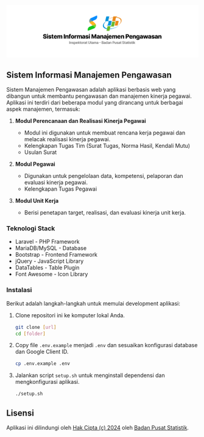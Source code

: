 ![Sistem Informasi Manajemen Pengawasan](public/img/readme-header-simwas.png)

## Sistem Informasi Manajemen Pengawasan

Sistem Manajemen Pengawasan adalah aplikasi berbasis web yang dibangun untuk membantu pengawasan dan manajemen kinerja pegawai. Aplikasi ini terdiri dari beberapa modul yang dirancang untuk berbagai aspek manajemen, termasuk:

1. **Modul Perencanaan dan Realisasi Kinerja Pegawai**

    - Modul ini digunakan untuk membuat rencana kerja pegawai dan melacak realisasi kinerja pegawai.
    - Kelengkapan Tugas Tim (Surat Tugas, Norma Hasil, Kendali Mutu)
    - Usulan Surat

2. **Modul Pegawai**

    - Digunakan untuk pengelolaan data, kompetensi, pelaporan dan evaluasi kinerja pegawai.
    - Kelengkapan Tugas Pegawai

3. **Modul Unit Kerja**

    - Berisi penetapan target, realisasi, dan evaluasi kinerja unit kerja.

### Teknologi Stack

-   Laravel - PHP Framework
-   MariaDB/MySQL - Database
-   Bootstrap - Frontend Framework
-   jQuery - JavaScript Library
-   DataTables - Table Plugin
-   Font Awesome - Icon Library

### Instalasi

Berikut adalah langkah-langkah untuk memulai development aplikasi:

1. Clone repositori ini ke komputer lokal Anda.

    ```bash
    git clone [url]
    cd [folder]
    ```

2. Copy file `.env.example` menjadi `.env` dan sesuaikan konfigurasi database dan Google Client ID.

    ```bash
    cp .env.example .env
    ```

3. Jalankan script `setup.sh` untuk menginstall dependensi dan mengkonfigurasi aplikasi.

    ```bash
    ./setup.sh
    ```

## Lisensi

Aplikasi ini dilindungi oleh [Hak Cipta (c) 2024](https://dgip.go.id/menu-utama/hak-cipta/pengenalan) oleh [Badan Pusat Statistik](https://www.bps.go.id/id).
